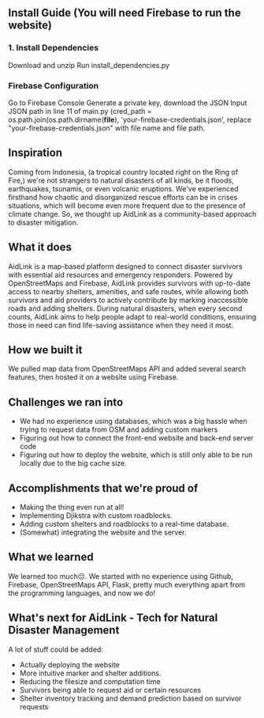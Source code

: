 ## Install Guide (You will need Firebase to run the website)
### 1. Install Dependencies
Download and unzip
Run install_dependencies.py

### Firebase Configuration
Go to Firebase Console
Generate a private key, download the JSON
Input JSON path in line 11 of main.py (cred_path = os.path.join(os.path.dirname(__file__), 'your-firebase-credentials.json', replace "your-firebase-credentials.json" with file name and file path.

## Inspiration
Coming from Indonesia, (a tropical country located right on the Ring of Fire,) we're not strangers to natural disasters of all kinds, be it floods, earthquakes, tsunamis, or even volcanic eruptions. We've experienced firsthand how chaotic and disorganized rescue efforts can be in crises situations, which will become even more frequent due to the presence of climate change. So, we thought up AidLink as a community-based approach to disaster mitigation.

## What it does
AidLink is a map-based platform designed to connect disaster survivors with essential aid resources and emergency responders. Powered by OpenStreetMaps and Firebase, AidLink provides survivors with up-to-date access to nearby shelters, amenities, and safe routes, while allowing both survivors and aid providers to actively contribute by marking inaccessible roads and adding shelters. 
During natural disasters, when every second counts, AidLink aims to help people adapt to real-world conditions, ensuring those in need can find life-saving assistance when they need it most.

## How we built it
We pulled map data from OpenStreetMaps API and added several search features, then hosted it on a website using Firebase.

## Challenges we ran into
- We had no experience using databases, which was a big hassle when trying to request data from OSM and adding custom markers
- Figuring out how to connect the front-end website and back-end server code
- Figuring out how to deploy the website, which is still only able to be run locally due to the big cache size.

## Accomplishments that we're proud of
- Making the thing even run at all!
- Implementing Djikstra with custom roadblocks.
- Adding custom shelters and roadblocks to a real-time database.
- (Somewhat) integrating the website and the server.

## What we learned
We learned too much😔. We started with no experience using Github, Firebase, OpenStreetMaps API, Flask, pretty much everything apart from the programming languages, and now we do!

## What's next for AidLink - Tech for Natural Disaster Management
A lot of stuff could be added:
- Actually deploying the website 
- More intuitive marker and shelter additions.
- Reducing the filesize and computation time
- Survivors being able to request aid or certain resources
- Shelter inventory tracking and demand prediction based on survivor requests
